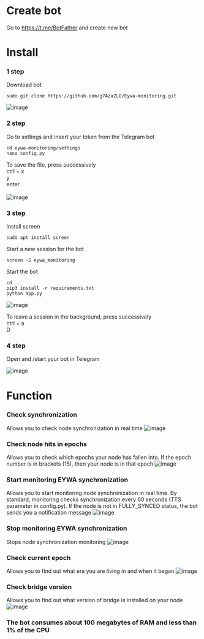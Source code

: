 # Create bot
Go to https://t.me/BotFather and create new bot

# Install 
### 1 step
Download bot
```
sudo git clone https://github.com/g7AzaZLO/Eywa-monitoring.git
```
![image](https://github.com/g7AzaZLO/eywa-monitoring/assets/59707245/264673fb-437c-4043-a905-1548affc682d)
### 2 step
Go to settings and insert your token from the Telegram bot
```
cd eywa-monitoring/settings
nano config.py
```
To save the file, press successively<br />
ctrl + x<br />
y<br />
enter<br />
<br />
![image](https://github.com/g7AzaZLO/eywa-monitoring/assets/59707245/c32a19bc-208a-43a6-a541-0494b5c681f5)

### 3 step
Install screen
```
sudo apt install screen
```
Start a new session for the bot
```
screen -S eywa_monitoring
```
Start the bot
```
cd ..
pip3 install -r requirements.txt
python app.py
```
![image](https://github.com/g7AzaZLO/eywa-monitoring/assets/59707245/d641d9af-0f36-4b4e-ba75-dd183ee8cee1)

To leave a session in the background, press successively <br />
ctrl + a<br />
D<br />

### 4 step
Open and /start your bot in Telegram<br />

![image](https://github.com/g7AzaZLO/Eywa-monitoring/assets/59707245/4dc7ffd2-3fd8-4705-8abd-fa5015d10ec2)

# Function
### Check synchronization
Allows you to check node synchronization in real time
![image](https://github.com/g7AzaZLO/eywa-monitoring/assets/59707245/81eef59a-e8f6-4b05-b944-171ad3d43050)
### Check node hits in epochs
Allows you to check which epochs your node has fallen into. If the epoch number is in brackets (15), then your node is in that epoch
![image](https://github.com/g7AzaZLO/eywa-monitoring/assets/59707245/09f526b7-d728-4aed-8042-fc2640eabf01)
### Start monitoring EYWA synchronization
Allows you to start monitoring node synchronization in real time. By standard, monitoring checks synchronization every 60 seconds (TTS parameter in config.py). If the node is not in FULLY_SYNCED status, the bot sends you a notification message
![image](https://github.com/g7AzaZLO/eywa-monitoring/assets/59707245/9d4fd0a7-fd94-4cce-9083-e22904de8e49)
### Stop monitoring EYWA synchronization
Stops node synchronization monitoring
![image](https://github.com/g7AzaZLO/eywa-monitoring/assets/59707245/950aebd4-12f1-4cac-bc26-d7f6020dab55)
### Check current epoch
Allows you to find out what era you are living in and when it began
![image](https://github.com/g7AzaZLO/eywa-monitoring/assets/59707245/e07cdf48-a327-4e20-af33-2193ba243c12)
### Check bridge version
Allows you to find out what version of bridge is installed on your node
![image](https://github.com/g7AzaZLO/eywa-monitoring/assets/59707245/be06828a-ef97-4352-bdc6-2cd2995c4040)

### The bot consumes about 100 megabytes of RAM and less than 1% of the CPU
